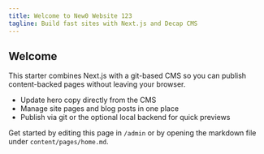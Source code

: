 ```yaml
---
title: Welcome to New0 Website 123
tagline: Build fast sites with Next.js and Decap CMS
---
```


## Welcome

This starter combines Next.js with a git-based CMS so you can publish content-backed pages without leaving your browser.

- Update hero copy directly from the CMS
- Manage site pages and blog posts in one place
- Publish via git or the optional local backend for quick previews

Get started by editing this page in `/admin` or by opening the markdown file under `content/pages/home.md`.
